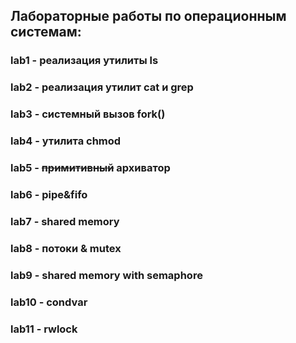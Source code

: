 ## Лабораторные работы по операционным системам:

###  lab1 - реализация утилиты ls
  
###  lab2 - реализация утилит cat и grep

###  lab3 - системный вызов fork()

###  lab4 - утилита chmod

###  lab5 - ~~примитивный~~ архиватор

###  lab6 - pipe&fifo

###  lab7 - shared memory

###  lab8 - потоки & mutex

###  lab9 - shared memory with semaphore

###  lab10 - condvar

###  lab11 - rwlock
